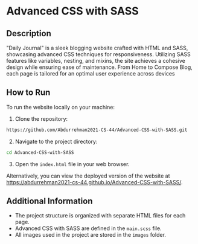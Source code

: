 # Advanced CSS with SASS

## Description

"Daily Journal" is a sleek blogging website crafted with HTML and SASS, showcasing advanced CSS techniques for responsiveness. Utilizing SASS features like variables, nesting, and mixins, the site achieves a cohesive design while ensuring ease of maintenance. From Home to Compose Blog, each page is tailored for an optimal user experience across devices

## How to Run

To run the website locally on your machine:

1. Clone the repository:
```bash
https://github.com/Abdurrehman2021-CS-44/Advanced-CSS-with-SASS.git
```
2. Navigate to the project directory:
```bash
cd Advanced-CSS-with-SASS
```
3. Open the `index.html` file in your web browser.

Alternatively, you can view the deployed version of the website at https://abdurrehman2021-cs-44.github.io/Advanced-CSS-with-SASS/.

## Additional Information

- The project structure is organized with separate HTML files for each page.
- Advanced CSS with SASS are defined in the `main.scss` file.
- All images used in the project are stored in the `images` folder.
